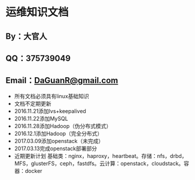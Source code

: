 # 运维知识文档
## By：大官人 
## QQ：375739049 
## Email：DaGuanR@gmail.com
* 所有文档必须具有linux基础知识
* 文档不定期更新
* 2016.11.21添加lvs+keepalived
* 2016.11.22添加MySQL
* 2016.11.28添加Hadoop（伪分布式模式）
* 2016.12.1添加Hadoop（完全分布式）
* 2017.03.09添加openstack（未完成）
* 2017.03.13完成openstack部署部分
* 近期更新计划 基础类：nginx，haproxy，heartbeat。存储：nfs，drbd，MFS，glusterFS，ceph，fastdfs。云计算：openstack，cloudstack。容器：docker
